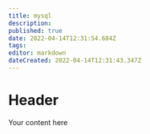 ```yaml
---
title: mysql
description: 
published: true
date: 2022-04-14T12:31:54.684Z
tags: 
editor: markdown
dateCreated: 2022-04-14T12:31:43.347Z
---
```


# Header
Your content here